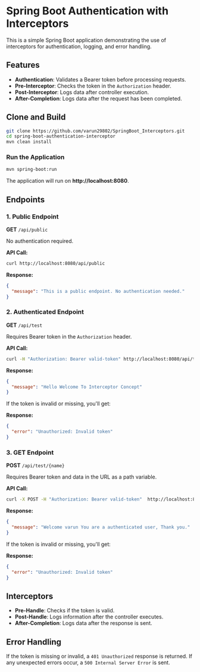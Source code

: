 # Spring Boot Authentication with Interceptors

This is a simple Spring Boot application demonstrating the use of interceptors for authentication, logging, and error handling.

## Features

- **Authentication**: Validates a Bearer token before processing requests.
- **Pre-Interceptor**: Checks the token in the `Authorization` header.
- **Post-Interceptor**: Logs data after controller execution.
- **After-Completion**: Logs data after the request has been completed.

## Clone and Build

```bash
git clone https://github.com/varun29802/SpringBoot_Interceptors.git
cd spring-boot-authentication-interceptor
mvn clean install
```

### Run the Application

```bash
mvn spring-boot:run
```

The application will run on **http://localhost:8080**.

## Endpoints

### 1. Public Endpoint

**GET** `/api/public`

No authentication required.

**API Call:**

```bash
curl http://localhost:8080/api/public
```

**Response:**

```json
{
  "message": "This is a public endpoint. No authentication needed."
}
```

### 2. Authenticated Endpoint

**GET** `/api/test`

Requires Bearer token in the `Authorization` header.

**API Call:**

```bash
curl -H "Authorization: Bearer valid-token" http://localhost:8080/api/test
```

**Response:**

```json
{
  "message": "Hello Welcome To Interceptor Concept"
}
```

If the token is invalid or missing, you'll get:

**Response:**

```json
{
  "error": "Unauthorized: Invalid token"
}
```

### 3. GET Endpoint

**POST** `/api/test/{name}`

Requires Bearer token and data in the URL as a path variable.

**API Call:**

```bash
curl -X POST -H "Authorization: Bearer valid-token"  http://localhost:8080/api/test/varun
```

**Response:**

```json
{
  "message": "Welcome varun You are a authenticated user, Thank you."
}
```

If the token is invalid or missing, you'll get:

**Response:**

```json
{
  "error": "Unauthorized: Invalid token"
}
```

## Interceptors

- **Pre-Handle**: Checks if the token is valid.
- **Post-Handle**: Logs information after the controller executes.
- **After-Completion**: Logs data after the response is sent.

## Error Handling

If the token is missing or invalid, a `401 Unauthorized` response is returned. If any unexpected errors occur, a `500 Internal Server Error` is sent.
